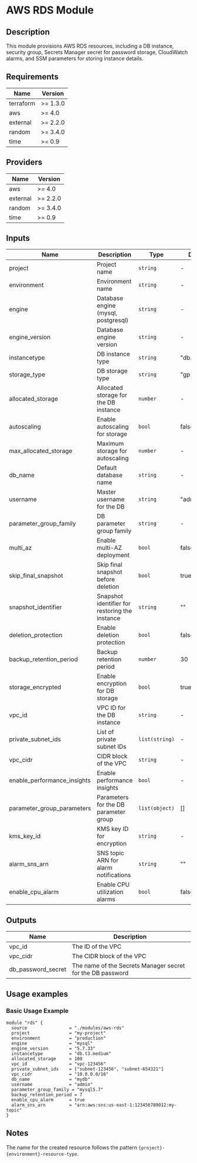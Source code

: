 # AWS RDS Module

## Description

This module provisions AWS RDS resources, including a DB instance, security group, Secrets Manager secret for password storage, CloudWatch alarms, and SSM parameters for storing instance details.

## Requirements

| Name      | Version  |
|-----------|----------|
| terraform | >= 1.3.0 |
| aws       | >= 4.0   |
| external  | >= 2.2.0 |
| random    | >= 3.4.0 |
| time      | >= 0.9   |

## Providers

| Name | Version  |
|------|----------|
| aws  | >= 4.0   |
| external | >= 2.2.0 |
| random | >= 3.4.0 |
| time | >= 0.9 |

## Inputs

| Name                        | Description                                    | Type            | Default           | Required |
|-----------------------------|------------------------------------------------|-----------------|-------------------|:--------:|
| project                     | Project name                                   | `string`        | -                 |   yes    |
| environment                 | Environment name                               | `string`        | -                 |   yes    |
| engine                      | Database engine (mysql, postgresql)            | `string`        | -                 |   yes    |
| engine_version              | Database engine version                        | `string`        | -                 |   yes    |
| instancetype                | DB instance type                               | `string`        | "db.t3.micro"     |   no     |
| storage_type                | DB storage type                                | `string`        | "gp2"             |   no     |
| allocated_storage           | Allocated storage for the DB instance          | `number`        | -                 |   yes    |
| autoscaling                 | Enable autoscaling for storage                 | `bool`          | false             |   no     |
| max_allocated_storage       | Maximum storage for autoscaling                | `number`        | -                 |   no     |
| db_name                     | Default database name                          | `string`        | -                 |   yes    |
| username                    | Master username for the DB                     | `string`        | "admin"           |   no     |
| parameter_group_family      | DB parameter group family                      | `string`        | -                 |   yes    |
| multi_az                    | Enable multi-AZ deployment                     | `bool`          | false             |   no     |
| skip_final_snapshot         | Skip final snapshot before deletion            | `bool`          | true              |   no     |
| snapshot_identifier         | Snapshot identifier for restoring the instance | `string`        | ""                |   no     |
| deletion_protection         | Enable deletion protection                     | `bool`          | false             |   no     |
| backup_retention_period     | Backup retention period                        | `number`        | 30                |   no     |
| storage_encrypted           | Enable encryption for DB storage               | `bool`          | true              |   no     |
| vpc_id                      | VPC ID for the DB instance                     | `string`        | -                 |   yes    |
| private_subnet_ids          | List of private subnet IDs                     | `list(string)`  | -                 |   yes    |
| vpc_cidr                    | CIDR block of the VPC                          | `string`        | -                 |   yes    |
| enable_performance_insights | Enable performance insights                    | `bool`          | -                 |   no     |
| parameter_group_parameters  | Parameters for the DB parameter group          | `list(object)`  | []                |   no     |
| kms_key_id                  | KMS key ID for encryption                      | `string`        | -                 |   no     |
| alarm_sns_arn               | SNS topic ARN for alarm notifications          | `string`        | ""                |   no     |
| enable_cpu_alarm            | Enable CPU utilization alarms                  | `bool`          | false             |   no     |

## Outputs

| Name              | Description                          |
|-------------------|--------------------------------------|
| vpc_id            | The ID of the VPC                    |
| vpc_cidr          | The CIDR block of the VPC            |
| db_password_secret| The name of the Secrets Manager secret for the DB password |

## Usage examples

### Basic Usage Example

```hcl
module "rds" {
  source                = "./modules/aws-rds"
  project               = "my-project"
  environment           = "production"
  engine                = "mysql"
  engine_version        = "5.7.33"
  instancetype          = "db.t3.medium"
  allocated_storage     = 100
  vpc_id                = "vpc-123456"
  private_subnet_ids    = ["subnet-123456", "subnet-654321"]
  vpc_cidr              = "10.0.0.0/16"
  db_name               = "mydb"
  username              = "admin"
  parameter_group_family = "mysql5.7"
  backup_retention_period = 7
  enable_cpu_alarm      = true
  alarm_sns_arn         = "arn:aws:sns:us-east-1:123456789012:my-topic"
}
```

## Notes

The name for the created resource follows the pattern `{project}-{environment}-resource-type`.
